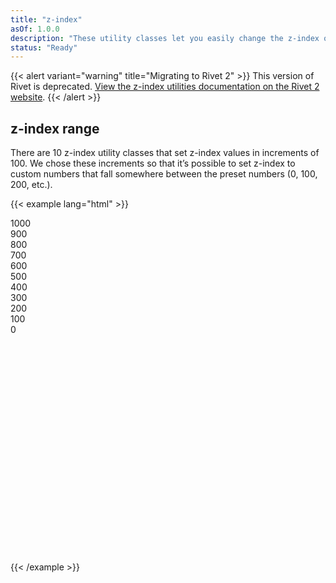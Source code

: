 ```yaml
---
title: "z-index"
asOf: 1.0.0
description: "These utility classes let you easily change the z-index of an element."
status: "Ready"
---
```

{{< alert variant="warning" title="Migrating to Rivet 2" >}}
This version of Rivet is deprecated. [View the z-index utilities documentation on the Rivet 2 website](https://v2.rivet.iu.edu/docs/utilities/z-index/).
{{< /alert >}}

## z-index range
There are 10 z-index utility classes that set z-index values in increments of 100. We chose these increments so that it’s possible to set z-index to custom numbers that fall somewhere between the preset numbers (0, 100, 200, etc.).

{{< example lang="html" >}}<div style="position: relative; height: 550px; width: 100%; overflow-y: scroll;">
    <div class="rvt-z-1000 z-example">
        1000
    </div>
    <div class="rvt-z-900 z-example">
        900
    </div>
    <div class="rvt-z-800 z-example">
        800
    </div>
    <div class="rvt-z-700 z-example">
        700
    </div>
    <div class="rvt-z-600 z-example">
        600
    </div>
    <div class="rvt-z-500 z-example">
        500
    </div>
    <div class="rvt-z-400 z-example">
        400
    </div>
    <div class="rvt-z-300 z-example">
        300
    </div>
    <div class="rvt-z-200 z-example">
        200
    </div>
    <div class="rvt-z-100 z-example">
        100
    </div>
    <div class="rvt-z-0 z-example">
        0
    </div>
</div>
{{< /example >}}
